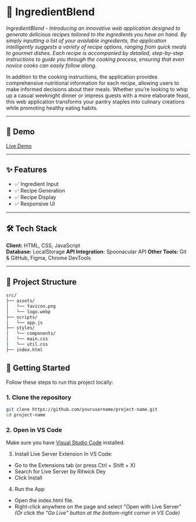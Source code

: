 # 🚀 IngredientBlend

_IngredientBlend - Introducing an innovative web application designed to generate delicious recipes tailored to the ingredients you have on hand. By simply inputting a list of your available ingredients, the application intelligently suggests a variety of recipe options, ranging from quick meals to gourmet dishes. Each recipe is accompanied by detailed, step-by-step instructions to guide you through the cooking process, ensuring that even novice cooks can easily follow along._

In addition to the cooking instructions, the application provides comprehensive nutritional information for each recipe, allowing users to make informed decisions about their meals. Whether you’re looking to whip up a casual weeknight dinner or impress guests with a more elaborate feast, this web application transforms your pantry staples into culinary creations while promoting healthy eating habits.

---

## 📸 Demo

[Live Demo](https://ingredient-blend.vercel.app/)

---

## ✨ Features

- ✅ Ingredient Input
- ✅ Recipe Generation
- ✅ Recipe Display
- ✅ Responsive UI

---

## 🛠 Tech Stack

**Client:** HTML, CSS, JavaScript   
**Database:** LocalStorage
**API Integration:** Spoonacular API 
**Other Tools:** Git & GitHub, Figma, Chrome DevTools

---

## 📂 Project Structure

```bash
src/
├── assets/
│   └── favicon.png
│   └── logo.webp
├── scripts/
│   └── app.js
├── styles/
│   └── components/
│   └── main.css
|   └── util.css
├── index.html
```
## 🚀 Getting Started
Follow these steps to run this project locally:

### 1. Clone the repository
```bash
git clone https://github.com/yourusername/project-name.git
cd project-name
```

### 2. Open in VS Code
Make sure you have [Visual Studio Code](https://code.visualstudio.com/download) installed.

3. Install Live Server Extension
In VS Code:

- Go to the Extensions tab (or press Ctrl + Shift + X)
- Search for Live Server by Ritwick Dey
- Click Install

4. Run the App
   
- Open the index.html file.
- Right-click anywhere on the page and select "Open with Live Server"
  _(Or click the “Go Live” button at the bottom-right corner in VS Code)_



